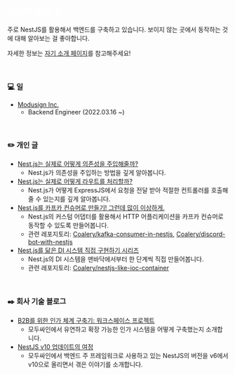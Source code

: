 ## <span style="color:white;">안녕하세요! 👋</span>

주로 NestJS를 활용해서 백엔드를 구축하고 있습니다. 보이지 않는 곳에서 동작하는 것에 대해 알아보는 걸 좋아합니다.

자세한 정보는 [자기 소개 페이지](https://lery.day)를 참고해주세요!

<br />

### 💻 일

- [Modusign Inc.](https://modusign.co.kr/)
  - Backend Engineer (2022.03.16 ~)

<br />

### ✏️ 개인 글

- [Nest.js는 실제로 어떻게 의존성을 주입해줄까?](https://velog.io/@coalery/nest-injection-how)
  - Nest.js가 의존성을 주입하는 방법을 깊게 알아봅니다.
- [Nest.js는 실제로 어떻게 라우트를 처리할까?](https://velog.io/@coalery/nest-route-how)
  - Nest.js가 어떻게 ExpressJS에서 요청을 전달 받아 적절한 컨트롤러를 호출해줄 수 있는지를 깊게 알아봅니다.
- [Nest.js를 카프카 컨슈머로 만들기! 그런데 많이 이상하게.](https://velog.io/@coalery/kafka-consumer-with-nestjs)
  - Nest.js의 커스텀 어댑터를 활용해서 HTTP 어플리케이션을 카프카 컨슈머로 동작할 수 있도록 만들어봅니다.
  - 관련 레포지토리: [Coalery/kafka-consumer-in-nestjs](https://github.com/Coalery/kafka-consumer-in-nestjs), [Coalery/discord-bot-with-nestjs](https://github.com/Coalery/discord-bot-with-nestjs)
- [Nest.js를 닮은 DI 시스템 직접 구현하기 시리즈](https://velog.io/@coalery/series/nestjs-like-di-system)
  - Nest.js의 DI 시스템을 맨바닥에서부터 한 단계씩 직접 만들어봅니다.
  - 관련 레포지토리: [Coalery/nestjs-like-ioc-container](https://github.com/Coalery/nestjs-like-ioc-container)

<br />

### ✒️ 회사 기술 블로그

- [B2B를 위한 인가 체계 구축기: 워크스페이스 프로젝트](https://team.modusign.co.kr/b2b를-위한-인가-체계-구축기-워크스페이스-프로젝트-a514c056f49c)
  - 모두싸인에서 유연하고 확장 가능한 인가 시스템을 어떻게 구축했는지 소개합니다.
- [NestJS v10 업데이트의 여정](https://team.modusign.co.kr/fc0391a63fea)
  - 모두싸인에서 백엔드 주 프레임워크로 사용하고 있는 NestJS의 버전을 v6에서 v10으로 올리면서 겪은 이야기를 소개합니다.

